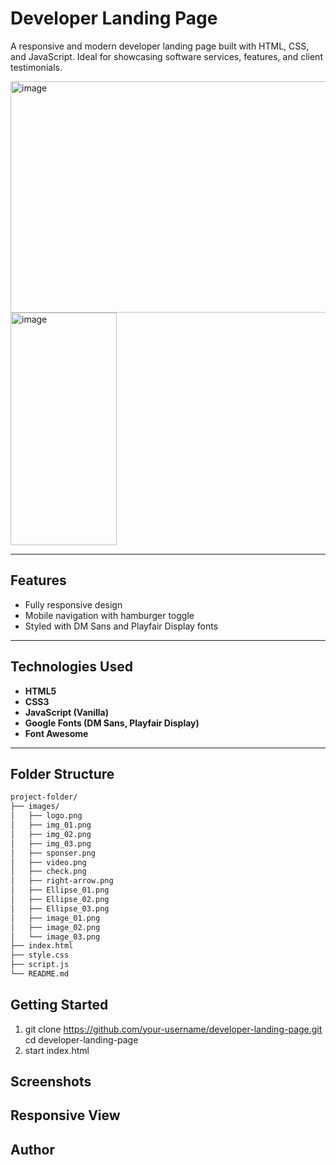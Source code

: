 # Developer Landing Page

A responsive and modern developer landing page built with HTML, CSS, and JavaScript. Ideal for showcasing software services, features, and client testimonials.

<img width="660" height="370" alt="image" src="https://github.com/user-attachments/assets/9a714f2e-85e1-4568-83c9-d120ade88de5" />
<img width="170" height="372" alt="image" src="https://github.com/user-attachments/assets/9b7b46d2-07c8-47c8-a674-b24d2199e2ac" />

---


## Features

- Fully responsive design
- Mobile navigation with hamburger toggle
- Styled with DM Sans and Playfair Display fonts

---

## Technologies Used

- **HTML5**
- **CSS3**
- **JavaScript (Vanilla)**
- **Google Fonts (DM Sans, Playfair Display)**
- **Font Awesome**

---

## Folder Structure

```bash
project-folder/
├── images/
│   ├── logo.png
│   ├── img_01.png
│   ├── img_02.png
│   ├── img_03.png
│   ├── sponser.png
│   ├── video.png
│   ├── check.png
│   ├── right-arrow.png
│   ├── Ellipse_01.png
│   ├── Ellipse_02.png
│   ├── Ellipse_03.png
│   ├── image_01.png
│   ├── image_02.png
│   └── image_03.png
├── index.html
├── style.css
├── script.js
└── README.md

```
## Getting Started

1. git clone https://github.com/your-username/developer-landing-page.git
cd developer-landing-page
2. start index.html


## Screenshots

## Responsive View

## Author
